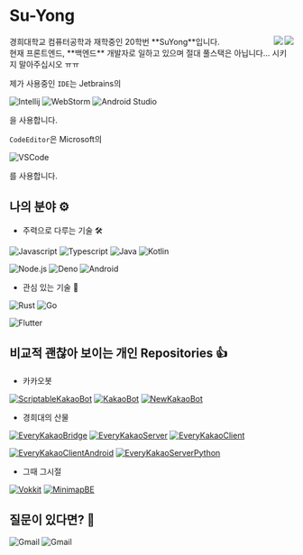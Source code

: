 # Su-Yong
<img align="right" src="https://github-readme-stats.vercel.app/api?username=su-yong&show_icons=true"/>
<img align="right" src="https://github-readme-stats.vercel.app/api/top-langs/?username=Su-Yong"/>
<div>
경희대학교 컴퓨터공학과 재학중인 20학번 **SuYong**입니다.<br/>
현재 프론트엔드, **백엔드** 개발자로 일하고 있으며 절대 풀스택은 아닙니다... 시키지 말아주십시오 ㅠㅠ

제가 사용중인 `IDE`는 Jetbrains의

![Intellij](https://img.shields.io/badge/Intellij-000?style=for-the-badge&logo=intellij%20idea&logoColor=fff)
![WebStorm](https://img.shields.io/badge/WebStorm-000?style=for-the-badge&logo=webstorm&logoColor=fff)
![Android Studio](https://img.shields.io/badge/Android_Studio-3DDC84?style=for-the-badge&logo=android%20studio&logoColor=fff)

을 사용합니다.
  
`CodeEditor`은 Microsoft의

![VSCode](https://img.shields.io/badge/Visual_Studio_Code-007acc?style=for-the-badge&logo=visual%20studio%20code&logoColor=fff&link=https://code.visualstudio.com/)

를 사용합니다.
</div>

## 나의 분야 ⚙️

* 주력으로 다루는 기술 🛠️

![Javascript](https://img.shields.io/badge/-Javascript-f7df1e?style=for-the-badge&logo=javascript&logoColor=fff)
![Typescript](https://img.shields.io/badge/-Typescript-007acc?style=for-the-badge&logo=typescript&logoColor=fff)
![Java](https://img.shields.io/badge/-Java-007396?style=for-the-badge&logo=java&logoColor=fff)
![Kotlin](https://img.shields.io/badge/-Kotlin-0095d5?style=for-the-badge&logo=kotlin&logoColor=fff)

![Node.js](https://img.shields.io/badge/-Node.js-339933?style=for-the-badge&logo=node.js&logoColor=fff)
![Deno](https://img.shields.io/badge/-deno-000?style=for-the-badge&logo=deno&logoColor=fff)
![Android](https://img.shields.io/badge/-Android-3ddc84?style=for-the-badge&logo=android&logoColor=fff)

* 관심 있는 기술 🎯

![Rust](https://img.shields.io/badge/-Rust-000?style=for-the-badge&logo=rust&logoColor=fff)
![Go](https://img.shields.io/badge/-Go-00add8?style=for-the-badge&logo=go&logoColor=fff)

![Flutter](https://img.shields.io/badge/-flutter-025698?style=for-the-badge&logo=flutter&logoColor=fff)

## 비교적 괜찮아 보이는 개인 Repositories 👍

* 카카오봇

[![ScriptableKakaoBot](https://github-readme-stats.vercel.app/api/pin/?username=su-yong&repo=ScriptableKakaoBot)](https://github.com/Su-Yong/ScriptableKakaoBot)
[![KakaoBot](https://github-readme-stats.vercel.app/api/pin/?username=su-yong&repo=kakaobot)](https://github.com/Su-Yong/KakaoBot)
[![NewKakaoBot](https://github-readme-stats.vercel.app/api/pin/?username=su-yong&repo=newkakaobot)](https://github.com/Su-Yong/NewKakaoBot)

* 경희대의 산물

[![EveryKakaoBridge](https://github-readme-stats.vercel.app/api/pin/?username=khu-suyong&repo=linux-kakaotalk-android)](https://github.com/khu-suyong/linux-kakaotalk-android)
[![EveryKakaoServer](https://github-readme-stats.vercel.app/api/pin/?username=khu-suyong&repo=every-kakao-server)](https://github.com/khu-suyong/every-kakao-server)
[![EveryKakaoClient](https://github-readme-stats.vercel.app/api/pin/?username=khu-suyong&repo=linux-kakaotalk-client)](https://github.com/khu-suyong/linux-kakaotalk-client)

[![EveryKakaoClientAndroid](https://github-readme-stats.vercel.app/api/pin/?username=khu-suyong&repo=linux-kakaotalk-client-android)](https://github.com/khu-suyong/linux-kakaotalk-client-android)
[![EveryKakaoServerPython](https://github-readme-stats.vercel.app/api/pin/?username=khu-suyong&repo=linux-kakaotalk-server)](https://github.com/khu-suyong/linux-kakaotalk-server)

* 그때 그시절

[![Vokkit](https://github-readme-stats.vercel.app/api/pin/?username=vokkit&repo=vokkit-old)](https://github.com/Vokkit/Vokkit-old)
[![MinimapBE](https://github-readme-stats.vercel.app/api/pin/?username=organization&repo=minimapbe)](https://github.com/organization/minimapbe)

## 질문이 있다면? 🤔

![Gmail](https://img.shields.io/badge/simssy2205@gmail.com-Main-d14836?style=for-the-badge&logo=gmail&link=mailto:simssy2205@gmail.com)
![Gmail](https://img.shields.io/badge/tlasy2205@khu.ac.kr-Univ-d14836?style=for-the-badge&logo=gmail&link=mailto:tlasy2205@khu.ac.kr)
